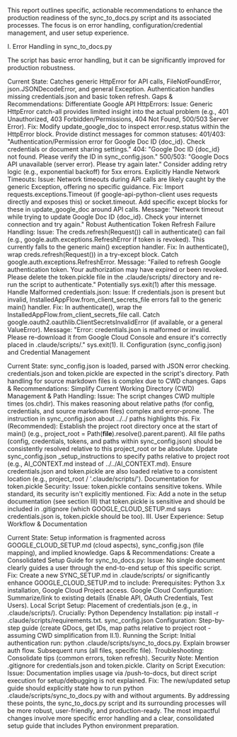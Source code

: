 This report outlines specific, actionable recommendations to enhance the production readiness of the sync_to_docs.py script and its associated processes. The focus is on error handling, configuration/credential management, and user setup experience.

I. Error Handling in sync_to_docs.py

The script has basic error handling, but it can be significantly improved for production robustness.

Current State: Catches generic HttpError for API calls, FileNotFoundError, json.JSONDecodeError, and general Exception. Authentication handles missing credentials.json and basic token refresh.
Gaps & Recommendations:
Differentiate Google API HttpErrors:
Issue: Generic HttpError catch-all provides limited insight into the actual problem (e.g., 401 Unauthorized, 403 Forbidden/Permissions, 404 Not Found, 500/503 Server Error).
Fix: Modify update_google_doc to inspect error.resp.status within the HttpError block.
Provide distinct messages for common statuses:
401/403: "Authentication/Permission error for Google Doc ID {doc_id}. Check credentials or document sharing settings."
404: "Google Doc ID {doc_id} not found. Please verify the ID in sync_config.json."
500/503: "Google Docs API unavailable (server error). Please try again later."
Consider adding retry logic (e.g., exponential backoff) for 5xx errors.
Explicitly Handle Network Timeouts:
Issue: Network timeouts during API calls are likely caught by the generic Exception, offering no specific guidance.
Fix: Import requests.exceptions.Timeout (if google-api-python-client uses requests directly and exposes this) or socket.timeout. Add specific except blocks for these in update_google_doc around API calls.
Message: "Network timeout while trying to update Google Doc ID {doc_id}. Check your internet connection and try again."
Robust Authentication Token Refresh Failure Handling:
Issue: The creds.refresh(Request()) call in authenticate() can fail (e.g., google.auth.exceptions.RefreshError if token is revoked). This currently falls to the generic main() exception handler.
Fix: In authenticate(), wrap creds.refresh(Request()) in a try-except block.
Catch google.auth.exceptions.RefreshError.
Message: "Failed to refresh Google authentication token. Your authorization may have expired or been revoked. Please delete the token.pickle file in the .claude/scripts/ directory and re-run the script to authenticate."
Potentially sys.exit(1) after this message.
Handle Malformed credentials.json:
Issue: If credentials.json is present but invalid, InstalledAppFlow.from_client_secrets_file errors fall to the generic main() handler.
Fix: In authenticate(), wrap the InstalledAppFlow.from_client_secrets_file call.
Catch google.oauth2.oauthlib.ClientSecretsInvalidError (if available, or a general ValueError).
Message: "Error: credentials.json is malformed or invalid. Please re-download it from Google Cloud Console and ensure it's correctly placed in .claude/scripts/."
sys.exit(1).
II. Configuration (sync_config.json) and Credential Management

Current State: sync_config.json is loaded, parsed with JSON error checking. credentials.json and token.pickle are expected in the script's directory. Path handling for source markdown files is complex due to CWD changes.
Gaps & Recommendations:
Simplify Current Working Directory (CWD) Management & Path Handling:
Issue: The script changes CWD multiple times (os.chdir). This makes reasoning about relative paths (for config, credentials, and source markdown files) complex and error-prone. The instruction in sync_config.json about ../../ paths highlights this.
Fix (Recommended):
Establish the project root directory once at the start of main() (e.g., project_root = Path(__file__).resolve().parent.parent).
All file paths (config, credentials, tokens, and paths within sync_config.json) should be consistently resolved relative to this project_root or be absolute.
Update sync_config.json _setup_instructions to specify paths relative to project root (e.g., AI_CONTEXT.md instead of ../../AI_CONTEXT.md).
Ensure credentials.json and token.pickle are also loaded relative to a consistent location (e.g., project_root / '.claude/scripts/').
Documentation for token.pickle Security:
Issue: token.pickle contains sensitive tokens. While standard, its security isn't explicitly mentioned.
Fix: Add a note in the setup documentation (see section III) that token.pickle is sensitive and should be included in .gitignore (which GOOGLE_CLOUD_SETUP.md says credentials.json is, token.pickle should be too).
III. User Experience: Setup Workflow & Documentation

Current State: Setup information is fragmented across GOOGLE_CLOUD_SETUP.md (cloud aspects), sync_config.json (file mapping), and implied knowledge.
Gaps & Recommendations:
Create a Consolidated Setup Guide for sync_to_docs.py:
Issue: No single document clearly guides a user through the end-to-end setup of this specific script.
Fix: Create a new SYNC_SETUP.md in .claude/scripts/ or significantly enhance GOOGLE_CLOUD_SETUP.md to include:
Prerequisites: Python 3.x installation, Google Cloud Project access.
Google Cloud Configuration: Summarize/link to existing details (Enable API, OAuth Credentials, Test Users).
Local Script Setup:
Placement of credentials.json (e.g., in .claude/scripts/).
Crucially: Python Dependency Installation: pip install -r .claude/scripts/requirements.txt.
sync_config.json Configuration: Step-by-step guide (create GDocs, get IDs, map paths relative to project root - assuming CWD simplification from II.1).
Running the Script:
Initial authentication run: python .claude/scripts/sync_to_docs.py. Explain browser auth flow.
Subsequent runs (all files, specific file).
Troubleshooting: Consolidate tips (common errors, token refresh).
Security Note: Mention .gitignore for credentials.json and token.pickle.
Clarity on Script Execution:
Issue: Documentation implies usage via /push-to-docs, but direct script execution for setup/debugging is not explained.
Fix: The new/updated setup guide should explicitly state how to run python .claude/scripts/sync_to_docs.py with and without arguments.
By addressing these points, the sync_to_docs.py script and its surrounding processes will be more robust, user-friendly, and production-ready. The most impactful changes involve more specific error handling and a clear, consolidated setup guide that includes Python environment preparation.